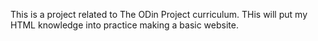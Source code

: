 This is a project related to The ODin Project curriculum. THis will put my HTML knowledge into practice making a basic website.
